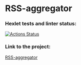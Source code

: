 # RSS-aggregator
### Hexlet tests and linter status:
[![Actions Status](https://github.com/sergey712lab/frontend-project-lvl3/workflows/hexlet-check/badge.svg)](https://github.com/sergey712lab/frontend-project-lvl3/actions)

### Link to the project:
[RSS-aggregator](https://frontend-project-lvl3-cr9l470hu-sergey712lab.vercel.app)
